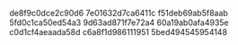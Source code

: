 de8f9c0dce2c90d6
7e01632d7ca6411c
f51deb69ab5f8aab
5fd0c1ca50ed54a3
9d63ad871f7e72a4
60a19ab0afa4935e
c0d1cf4aeaada58d
c6a8f1d986111951
5bed494545954148
